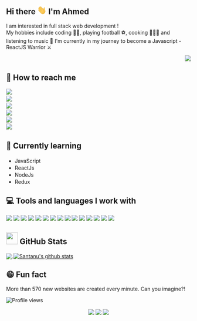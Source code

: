 ## Hi there <img src="https://raw.githubusercontent.com/ABSphreak/ABSphreak/master/gifs/Hi.gif" width="25px"> I'm Ahmed
<div>
  <p align="left">
    I am interested in full stack web development ! <br>
    My hobbies include coding 👨‍💻, playing football ⚽, cooking 👩🏻‍🍳 and listening to music 🎵
    I'm currently in my journey to become a Javascript - ReactJS Warrior ⚔
  </p>
  <p align="right">
    <img src="https://sdk.bitmoji.com/render/panel/e0c8b93f-c246-46e8-9db2-ec0cb01ec9eb-c8523673-6f2d-474f-9396-bbf758c35647-v1.png?transparent=1&palette=1" />
  </p>  
</div>

## 📧 How to reach me
<p align="left">
  <a target="_blank"href="https://www.linkedin.com/in/ahmed-balady-940516193/"><img src="https://img.shields.io/badge/linkedin-%230077B5.svg?&style=for-the-badge&logo=linkedin&logoColor=white" /></a>&nbsp;&nbsp;&nbsp;&nbsp;<br/>
  <a target="_blank"href="https://web.facebook.com/ahmed.balady"><img src="https://img.shields.io/badge/-FACEBOOK-0066ff?&style=for-the-badge&logo=facebook&logoColor=white" /></a>&nbsp;&nbsp;&nbsp;&nbsp;<br/>
  <a target="_blank"href="https://github.com/ahmedDev20/ahmedDev20"><img src="https://img.shields.io/badge/GitHub-black.svg?&style=for-the-badge&logo=github&logoColor=white" /></a>&nbsp;&nbsp;&nbsp;&nbsp;<br/>
  <a target="_blank"href="https://www.instagram.com/ahmedbalady/"><img src="https://img.shields.io/badge/-INSTAGRAM-cc0099?&style=for-the-badge&logo=instagram&logoColor=white" /></a>&nbsp;&nbsp;&nbsp;&nbsp;<br/>
  <a href="https://twitter.com/ahmed_balady"><img src="https://img.shields.io/badge/-TWITTER-1ca0f1?&style=for-the-badge&logo=twitter&logoColor=white"/></a>&nbsp;&nbsp;&nbsp;&nbsp;<br/>
  <a href="mailto:baladyahmed19@gmail.com"><img src="https://img.shields.io/badge/gmail-%23D14836.svg?&style=for-the-badge&logo=gmail&logoColor=white" /></a>&nbsp;&nbsp;&nbsp;&nbsp; 
</p>

## 📝 Currently learning
- JavaScript <img width="16" height="16" src="https://img.icons8.com/color/48/000000/javascript.png"/>
- ReactJs <img width="16" height="16" src="https://img.icons8.com/color/48/000000/react-native.png"/> 
- NodeJs <img width="16" height="16" src="https://img.icons8.com/color/48/000000/nodejs.png"/>
- Redux <img width="16" height="16" src="https://img.icons8.com/color/48/000000/redux.png"/>


## 💻 Tools and languages I work with
<div align items="left">
<img src="https://img.icons8.com/color/48/000000/javascript.png"/>
<img src="https://img.icons8.com/color/48/000000/html-5.png"/>
<img src="https://img.icons8.com/color/48/000000/css3.png"/>
<img src="https://img.icons8.com/color/48/000000/react-native.png"/> 
<img src="https://img.icons8.com/color/48/000000/redux.png"/>
<img src="https://img.icons8.com/color/48/000000/nodejs.png"/>
<img src="https://img.icons8.com/color/48/000000/json--v1.png"/>
<img src="https://img.icons8.com/color/48/000000/visual-studio-code-2019.png"/>
<img src="https://img.icons8.com/color/48/000000/firebase.png"/>
<img src="https://img.icons8.com/color/48/000000/git.png"/>
<img src="https://img.icons8.com/ios/50/000000/heroku.png"/>
<img src="https://img.icons8.com/ios-filled/50/000000/github.png"/>
<img src="https://img.icons8.com/ios-filled/50/000000/console.png"/>
<img src="https://img.icons8.com/color/48/000000/python.png"/>
<img src="https://img.icons8.com/officel/40/000000/php-logo.png"/>
</div>

## <img width="32" height="32" src="https://img.icons8.com/ios-filled/50/000000/github.png"/>  GitHub Stats
<a href="https://github.com/SantanuxD">
  <img align="center" src="https://github-readme-stats.vercel.app/api/top-langs/?username=ahmedDev20&theme=dark&hide_langs_below=1" />
</a>
<a href="https://github.com/SantanuxD">
 <img align="center" src="https://github-readme-stats.vercel.app/api?username=ahmedDev20&show_icons=true&theme=dark" alt="Santanu's github stats"/>
</a>

## 😁 Fun fact
More than 570 new websites are created every minute. Can you imagine?!

![Profile views](https://gpvc.arturio.dev/ahmedDev20)

<p align="center">
  <a target="_blank"href="https://www.instagram.com/ahmedbalady/"><img align="center" width="22px" src="https://cdn.jsdelivr.net/npm/simple-icons@v3/icons/instagram.svg" /></a>
  <a href="https://twitter.com/ahmed_balady"><img align="center" width="22px" src="https://cdn.jsdelivr.net/npm/simple-icons@v3/icons/twitter.svg" /></a>
  <a target="_blank"href="https://www.linkedin.com/in/ahmed-balady-940516193"><img align="center" width="22px" src="https://cdn.jsdelivr.net/npm/simple-icons@v3/icons/linkedin.svg" /></a>
</p>
